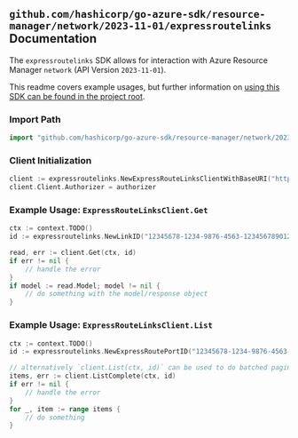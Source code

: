 
## `github.com/hashicorp/go-azure-sdk/resource-manager/network/2023-11-01/expressroutelinks` Documentation

The `expressroutelinks` SDK allows for interaction with Azure Resource Manager `network` (API Version `2023-11-01`).

This readme covers example usages, but further information on [using this SDK can be found in the project root](https://github.com/hashicorp/go-azure-sdk/tree/main/docs).

### Import Path

```go
import "github.com/hashicorp/go-azure-sdk/resource-manager/network/2023-11-01/expressroutelinks"
```


### Client Initialization

```go
client := expressroutelinks.NewExpressRouteLinksClientWithBaseURI("https://management.azure.com")
client.Client.Authorizer = authorizer
```


### Example Usage: `ExpressRouteLinksClient.Get`

```go
ctx := context.TODO()
id := expressroutelinks.NewLinkID("12345678-1234-9876-4563-123456789012", "example-resource-group", "expressRoutePortValue", "linkValue")

read, err := client.Get(ctx, id)
if err != nil {
	// handle the error
}
if model := read.Model; model != nil {
	// do something with the model/response object
}
```


### Example Usage: `ExpressRouteLinksClient.List`

```go
ctx := context.TODO()
id := expressroutelinks.NewExpressRoutePortID("12345678-1234-9876-4563-123456789012", "example-resource-group", "expressRoutePortValue")

// alternatively `client.List(ctx, id)` can be used to do batched pagination
items, err := client.ListComplete(ctx, id)
if err != nil {
	// handle the error
}
for _, item := range items {
	// do something
}
```
